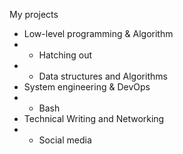 My projects

- Low-level programming & Algorithm
- - Hatching out
- - Data structures and Algorithms
- System engineering & DevOps
- - Bash
- Technical Writing and Networking
- - Social media

